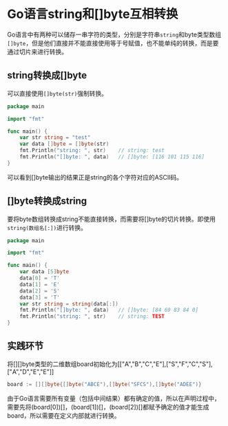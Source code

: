 # Go语言string和[]byte互相转换

<!--more-->

Go语言中有两种可以储存一串字符的类型，分别是字符串`string`和byte类型数组`[]byte`，但是他们直接并不能直接使用等于号赋值，也不能单纯的转换，而是要通过切片来进行转换。

## string转换成[]byte

可以直接使用`[]byte(str)`强制转换。

```go
package main

import "fmt"

func main() {
	var str string = "test"
	var data []byte = []byte(str)
    fmt.Println("string: ", str)	// string: test
    fmt.Println("[]byte: ", data)	// []byte: [116 101 115 116]
}
```

可以看到[]byte输出的结果正是string的各个字符对应的ASCII码。

## []byte转换成string

要将byte数组转换成string不能直接转换，而需要将[]byte的切片转换。即使用`string(数组名[:])`进行转换。

```go
package main

import "fmt"

func main() {
	var data [5]byte
	data[0] = 'T'
	data[1] = 'E'
	data[2] = 'S'
	data[3] = 'T'
	var str string = string(data[:])
	fmt.Println("[]byte: ", data)	// []byte: [84 69 83 84 0]
	fmt.Println("string: ", str)	// string: TEST
}
```

## 实践环节

将[][]byte类型的二维数组board初始化为[["A","B","C","E"],["S","F","C","S"],["A","D","E","E"]]

```go
board := [][]byte{[]byte("ABCE"),[]byte("SFCS"),[]byte("ADEE")}
```

由于Go语言需要所有变量（包括中间结果）都有确定的值，所以在声明过程中，需要先将(board[0])[]，(board[1])[]，(board[2])[]都赋予确定的值才能生成board，所以需要在定义内部就进行转换。


